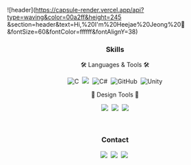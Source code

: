 ![header](https://capsule-render.vercel.app/api?type=waving&color=00a2ff&height=245
&section=header&text=Hi,%20I'm%20Heejae%20Jeong%20👋&fontSize=60&fontColor=ffffff&fontAlignY=38)

<h3 align="center"> Skills </h3>

<p align="center"> 🛠 Languages & Tools 🛠 </p>

<p align="center">
  <img alt="C" src="https://img.shields.io/badge/C-%2300599C.svg?style=flat&logo=c&logoColor=white"/></a>&nbsp
  <img src="https://img.shields.io/badge/C++-00599C?style=?style=flat&logo=C%2B%2B&logoColor=white"/></a>&nbsp 
  <img alt="C#" src="https://img.shields.io/badge/C%23-%2368217a.svg?style=flat&logo=c-sharp&logoColor=white"/></a>&nbsp 
  <img alt="GitHub" src="https://img.shields.io/badge/github-%23121011.svg?style=flat&logo=github&logoColor=white"/></a>&nbsp
  <img alt="Unity" src="https://img.shields.io/badge/unity-%23000000.svg?style=flat&logo=unity&logoColor=white"/>
</p>

<p align="center"> 🎨 Design Tools 🎨 </p>

<p align="center">
  <img src="https://img.shields.io/badge/Photoshop-31A8FF?style=flat&logo=AdobePhotoshop&logoColor=white"/></a>&nbsp 
  <img src="https://img.shields.io/badge/Illustrator-FF9A00?style=flat&logo=AdobeIllustrator&logoColor=white"/></a>&nbsp 
  <img src="https://img.shields.io/badge/Aseprite-7D929E?style=?style=flat&logo=Aseprite&logoColor=white"/>
</p>

<br/>
<h3 align="center"> Contact </h3>
<p align="center">
  <a href="mailto:heejae.jeong02@gmail.com"><img src="https://img.shields.io/badge/Gmail-d14836?style=flat&logo=Gmail&logoColor=white&link=viliketh1s98@naver.com"/></a>&nbsp
  <a href="https://blog.naver.com/heejae_jeong02"><img src="https://img.shields.io/badge/Blog-11B48A?style=flat&logo=Vimeo&logoColor=white&link=https://velog.io/@woo0_hooo"/></a>&nbsp
  <a href="https://www.youtube.com/channel/UC_3PtThpHVjuNGJyA5pjNHQ"><img src="https://img.shields.io/badge/YouTube-FF0000?style=flat&logo=YouTube&logoColor=white&link=https://www.instagram.com/woo0_hooo/"/></a>&nbsp
</p>
<br/>
<br/>


<!--
**heejae102/heejae102** is a ✨ _special_ ✨ repository because its `README.md` (this file) appears on your GitHub profile.

Here are some ideas to get you started:

- 🔭 I’m currently working on ...
- 🌱 I’m currently learning ...
- 👯 I’m looking to collaborate on ...
- 🤔 I’m looking for help with ...
- 💬 Ask me about ...
- 📫 How to reach me: ...
- 😄 Pronouns: ...
- ⚡ Fun fact: ...
-->
